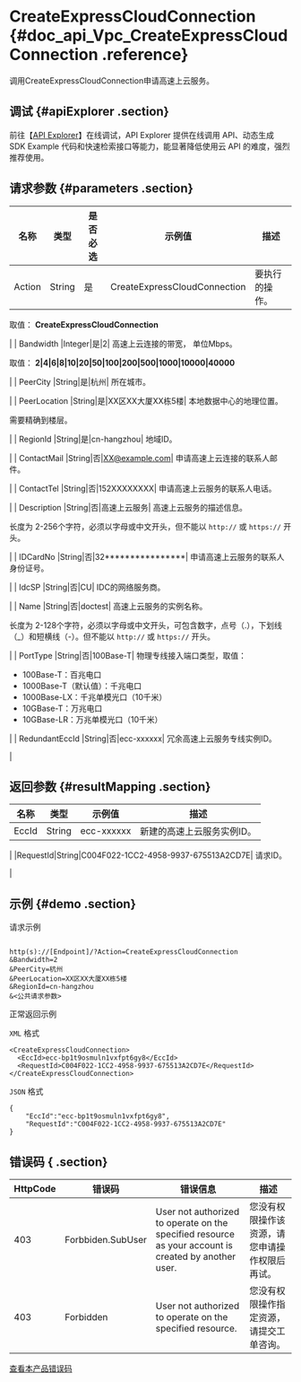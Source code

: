 # CreateExpressCloudConnection {#doc_api_Vpc_CreateExpressCloudConnection .reference}

调用CreateExpressCloudConnection申请高速上云服务。

## 调试 {#apiExplorer .section}

前往【[API Explorer](https://api.aliyun.com/#product=Vpc&api=CreateExpressCloudConnection)】在线调试，API Explorer 提供在线调用 API、动态生成 SDK Example 代码和快速检索接口等能力，能显著降低使用云 API 的难度，强烈推荐使用。

## 请求参数 {#parameters .section}

|名称|类型|是否必选|示例值|描述|
|--|--|----|---|--|
| Action |String|是|CreateExpressCloudConnection| 要执行的操作。

 取值： **CreateExpressCloudConnection** 

 |
| Bandwidth |Integer|是|2| 高速上云连接的带宽， 单位Mbps。

 取值： **2|4|6|8|10|20|50|100|200|500|1000|10000|40000** 

 |
| PeerCity |String|是|杭州| 所在城市。

 |
| PeerLocation |String|是|XX区XX大厦XX栋5楼| 本地数据中心的地理位置。

 需要精确到楼层。

 |
| RegionId |String|是|cn-hangzhou| 地域ID。

 |
| ContactMail |String|否|XX@example.com| 申请高速上云连接的联系人邮件。

 |
| ContactTel |String|否|152XXXXXXXX| 申请高速上云服务的联系人电话。

 |
| Description |String|否|高速上云服务| 高速上云服务的描述信息。

 长度为 2-256个字符，必须以字母或中文开头，但不能以 `http://` 或 `https://` 开头。

 |
| IDCardNo |String|否|32\*\*\*\*\*\*\*\*\*\*\*\*\*\*\*\*| 申请高速上云服务的联系人身份证号。

 |
| IdcSP |String|否|CU| IDC的网络服务商。

 |
| Name |String|否|doctest| 高速上云服务的实例名称。

 长度为 2-128个字符，必须以字母或中文开头，可包含数字，点号（.），下划线（\_）和短横线（-）。但不能以 `http://` 或 `https://` 开头。

 |
| PortType |String|否|100Base-T| 物理专线接入端口类型，取值：

 -   100Base-T：百兆电口
-   1000Base-T（默认值）：千兆电口
-   1000Base-LX：千兆单模光口（10千米）
-   10GBase-T：万兆电口
-   10GBase-LR：万兆单模光口（10千米）

 |
| RedundantEccId |String|否|ecc-xxxxxx| 冗余高速上云服务专线实例ID。

 |

## 返回参数 {#resultMapping .section}

|名称|类型|示例值|描述|
|--|--|---|--|
|EccId|String|ecc-xxxxxx| 新建的高速上云服务实例ID。

 |
|RequestId|String|C004F022-1CC2-4958-9937-675513A2CD7E| 请求ID。

 |

## 示例 {#demo .section}

请求示例

``` {#request_demo}

http(s)://[Endpoint]/?Action=CreateExpressCloudConnection
&Bandwidth=2
&PeerCity=杭州
&PeerLocation=XX区XX大厦XX栋5楼
&RegionId=cn-hangzhou
&<公共请求参数>

```

正常返回示例

 `XML` 格式

``` {#xml_return_success_demo}
<CreateExpressCloudConnection>
  <EccId>ecc-bp1t9osmuln1vxfpt6gy8</EccId>
  <RequestId>C004F022-1CC2-4958-9937-675513A2CD7E</RequestId>
</CreateExpressCloudConnection>

```

 `JSON` 格式

``` {#json_return_success_demo}
{
	"EccId":"ecc-bp1t9osmuln1vxfpt6gy8",
	"RequestId":"C004F022-1CC2-4958-9937-675513A2CD7E"
}
```

## 错误码 { .section}

|HttpCode|错误码|错误信息|描述|
|--------|---|----|--|
|403|Forbbiden.SubUser|User not authorized to operate on the specified resource as your account is created by another user.|您没有权限操作该资源，请您申请操作权限后再试。|
|403|Forbidden|User not authorized to operate on the specified resource.|您没有权限操作指定资源，请提交工单咨询。|

 [查看本产品错误码](https://error-center.aliyun.com/status/product/Vpc) 

